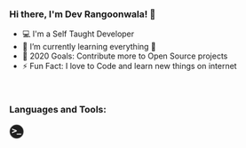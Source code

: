 ### Hi there, I'm Dev Rangoonwala! 👋

- 💻 I'm a Self Taught Developer
- 🌱 I’m currently learning everything 🤣
- 🥅 2020 Goals: Contribute more to Open Source projects
- ⚡ Fun Fact: I love to Code and learn new things on internet
<br />

### Languages and Tools:

<img align="left" alt="Terminal" width="26px" src="https://raw.githubusercontent.com/github/explore/80688e429a7d4ef2fca1e82350fe8e3517d3494d/topics/terminal/terminal.png" />
<br />
